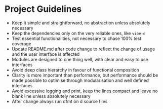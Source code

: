 # Project Guidelines

* Keep it simple and straightforward, no abstraction unless absolutely necessary
* Keep the dependencies only on the very reliable ones, like `vibe-d`
* Test essential functionalities, not necessary to chase 100% test coverage
* Update README.md after code change to reflect the change of usage and the user interface is affected
* Modules are designed to one thing well, with clear and easy to use interfaces
* Avoid deep class hierarchy in favour of functional composition
* Clarity is more important than performance, but performance should be made possible to optimise through modularisation
  and well defined interfaces
* Avoid excessive logging and print, keep the lines compact and leave no blank line unless absolutely necessary
* After change always run dfmt on d source files
